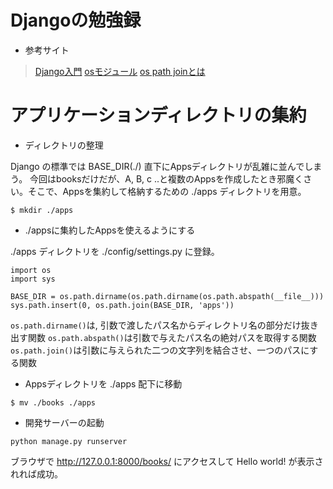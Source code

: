 # Djangoの勉強録
+ 参考サイト
> [Django入門](http://www.tohoho-web.com/ex/django.html)
> [osモジュール](https://qiita.com/No_217/items/fb605d55c3db564727a1)
> [os path joinとは](https://www.sejuku.net/blog/64408)
# アプリケーションディレクトリの集約
+ ディレクトリの整理

Django の標準では BASE_DIR(./) 直下にAppsディレクトリが乱雑に並んでしまう。
今回はbooksだけだが、A, B, c ..と複数のAppsを作成したとき邪魔くさい。そこで、Appsを集約して格納するための ./apps ディレクトリを用意。
```
$ mkdir ./apps
```
+ ./appsに集約したAppsを使えるようにする

./apps ディレクトリを ./config/settings.py に登録。
```
import os
import sys

BASE_DIR = os.path.dirname(os.path.dirname(os.path.abspath(__file__)))
sys.path.insert(0, os.path.join(BASE_DIR, 'apps'))
```
`os.path.dirname()`は, 引数で渡したパス名からディレクトリ名の部分だけ抜き出す関数
`os.path.abspath()`は引数で与えたパス名の絶対パスを取得する関数
`os.path.join()`は引数に与えられた二つの文字列を結合させ、一つのパスにする関数

+ Appsディレクトリを ./apps 配下に移動
```
$ mv ./books ./apps
```
+ 開発サーバーの起動
```
python manage.py runserver
```
ブラウザで http://127.0.0.1:8000/books/ にアクセスして Hello world! が表示されれば成功。
